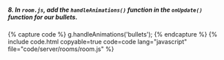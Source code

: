 ##### 8. In `room.js`, add the `handleAnimations()` function in the `onUpdate()` function for our bullets.

{% capture code %}
	g.handleAnimations('bullets');
{% endcapture %}
{% include code.html copyable=true code=code lang="javascript" file="code/server/rooms/room.js" %}
